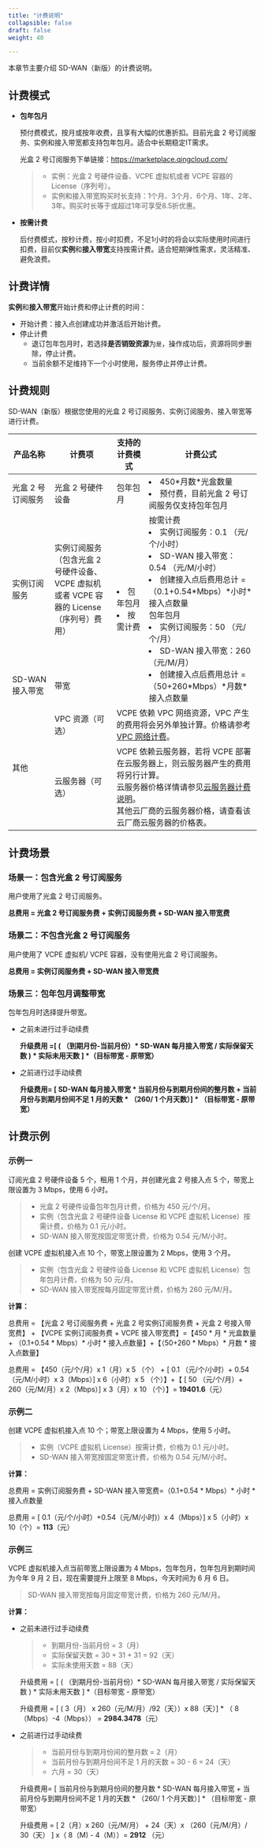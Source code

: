 ```yaml
---
title: "计费说明"
collapsible: false
draft: false
weight: 40

---
```


本章节主要介绍 SD-WAN（新版）的计费说明。

## 计费模式

- **包年包月**

  预付费模式，按月或按年收费，且享有大幅的优惠折扣。目前光盒 2 号订阅服务、实例和接入带宽都支持包年包月。适合中长期稳定IT需求。

  光盒 2 号订阅服务下单链接：<a href="https://marketplace.qingcloud.com/">https://marketplace.qingcloud.com/

  > - 实例：光盒 2 号硬件设备、VCPE 虚拟机或者 VCPE 容器的 License（序列号）。
  > - 实例和接入带宽购买时长支持：1个月、3个月、6个月、1年、2年、3年。购买时长等于或超过1年可享受8.5折优惠。

- **按需计费**

  后付费模式，按秒计费，按小时扣费，不足1小时的将会以实际使用时间进行扣费，目前仅**实例**和**接入带宽**支持按需计费。适合短期弹性需求，灵活精准、避免浪费。

## 计费详情

**实例**和**接入带宽**开始计费和停止计费的时间：

- 开始计费：接入点创建成功并激活后开始计费。
- 停止计费
  - 退订包年包月时，若选择**是否销毁资源**为`是`，操作成功后，资源将同步删除，停止计费。
  - 当前余额不足维持下一个小时使用，服务停止并停止计费。

## 计费规则

SD-WAN（新版）根据您使用的光盒 2 号订阅服务、实例订阅服务、接入带宽等进行计费。

<table>
  <thead>
  <tr>
     <th width="17%">产品名称</th>
 		 <th width="25%">计费项</th>
    <th width="13%">支持的计费模式</th>
    <th width="50%">计费公式</th>
  </tr>
  </thead>
	<tr>
 	 <td>光盒 2 号订阅服务</td>
  	<td>光盒 2 号硬件设备</td>
  	<td>包年包月</td>
 	 <td><li>450*月数*光盒数量</li><li>预付费，目前光盒 2 号订阅服务仅支持包年包月</li></td>
	</tr>
  <tr>
    <td>实例订阅服务</td>
    <td>实例订阅服务（包含光盒 2 号硬件设备、VCPE 虚拟机或者 VCPE 容器的 License（序列号）费用）</td>
    <td rowspan="2"><li>包年包月</li><li>按需计费</li></td>
    <td rowspan="2">按需计费<br/><li>实例订阅服务：0.1 （元/个/小时）</li><li>SD-WAN 接入带宽：0.54 （元/M/小时）</li><li>创建接入点后费用总计 =（0.1+0.54*Mbps）*小时*接入点数量</li>包年包月<br/><li>实例订阅服务：50 （元/个/月）</li><li>SD-WAN 接入带宽：260 （元/M/月）</li><li>创建接入点后费用总计 =（50+260*Mbps）*月数*接入点数量</li></td>
  </tr>
  <tr>
    <td>SD-WAN 接入带宽</td>
    <td>带宽</td>
  </tr>
  <tr>
    <td rowspan="2">其他</td>
   <td>VPC 资源（可选）</td>
    <td colspan="2">VCPE 依赖 VPC 网络资源，VPC 产生的费用将会另外单独计算。价格请参考<a href="/network/vpc/billing/price/"> VPC 网络计费</a>。</td>
  </tr>
  <tr>
    <td>云服务器（可选）</td>
    <td colspan="2">VCPE 依赖云服务器，若将 VCPE 部署在云服务器上，则云服务器产生的费用将另行计算。<br/>云服务器价格详情请参见<a href="/compute/vm/billing/reserved_contract/">云服务器计费说明</a>。<br/>其他云厂商的云服务器价格，请查看该云厂商云服务器的价格表。</td>
  </tr>

</table>

## 计费场景

### 场景一：包含光盒 2 号订阅服务

用户使用了光盒 2 号订阅服务。

**总费用 = 光盒 2 号订阅服务费 + 实例订阅服务费 + SD-WAN 接入带宽费**

### 场景二：不包含光盒 2 号订阅服务

用户使用了 VCPE 虚拟机/ VCPE 容器，没有使用光盒 2 号订阅服务。

**总费用 = 实例订阅服务费 + SD-WAN 接入带宽费**

### 场景三：包年包月调整带宽

包年包月时选择提升带宽。

- 之前未进行过手动续费

  <b>升级费用 =[ ( （到期月份-当前月份）* SD-WAN 每月接入带宽 / 实际保留天数 ) * 实际未用天数 ] *（目标带宽 - 原带宽）</b>

- 之前进行过手动续费

  **升级费用= [ SD-WAN 每月接入带宽 * 当前月份与到期月份间的整月数 + 当前月份与到期月份间不足 1 月的天数 * （260/ 1 个月天数）] * （目标带宽 - 原带宽）**

  

  

## 计费示例

### 示例一

订阅光盒 2 号硬件设备 5 个，租用 1 个月，并创建光盒 2 号接入点 5 个，带宽上限设置为 3 Mbps，使用 6 小时。

> - 光盒  2 号硬件设备包年包月计费，价格为 450 元/个/月。
> - 实例（包含光盒 2 号硬件设备 License 和 VCPE 虚拟机 License）按需计费，价格为 0.1 元/小时。
> - SD-WAN 接入带宽按固定带宽计费，价格为 0.54 元/M/小时。

创建 VCPE 虚拟机接入点 10 个，带宽上限设置为 2 Mbps，使用 3 个月。

> - 实例（包含光盒 2 号硬件设备 License 和 VCPE 虚拟机 License）包年包月计费，价格为 50 元/月。
> - SD-WAN 接入带宽按每月固定带宽计费，价格为 260 元/M/月。

**计算：**

总费用 = 【光盒 2 号订阅服务费 + 光盒 2 号实例订阅服务费 + 光盒 2 号接入带宽费】 + 【VCPE 实例订阅服务费 + VCPE 接入带宽费】=【450 * 月 * 光盒数量+ （0.1+0.54 * Mbps）* 小时 * 接入点数量】+【（50+260 * Mbps）* 月数 * 接入点数量】

总费用 = 【450（元/个/月）x 1（月）x 5 （个） + [ 0.1 （元/个/小时）+ 0.54（元/M/小时）x 3（Mbps）] x 6（小时）x 5 （个）】+【 [ 50 （元/个/月）+ 260（元/M/月）x 2（Mbps）] x 3（月）x 10 （个）】= **19401.6**（元）

### 示例二

创建 VCPE 虚拟机接入点 10 个；带宽上限设置为 4 Mbps，使用 5 小时。

> - 实例（VCPE 虚拟机 License）按需计费，价格为 0.1 元/小时。
> - SD-WAN 接入带宽按固定带宽计费，价格为 0.54 元/M/小时。

**计算：**

总费用 = 实例订阅服务费 + SD-WAN 接入带宽费=（0.1+0.54 * Mbps）* 小时 * 接入点数量

总费用 = [ 0.1（元/个/小时）+0.54（元/M/小时)）x 4（Mbps）] x 5（小时）x 10（个）= **113**（元）

### 示例三



VCPE 虚拟机接入点当前带宽上限设置为 4 Mbps，包年包月，包年包月到期时间为今年 9 月 2 日，现在需要提升上限至 8 Mbps，今天时间为 6 月 6 日。

>SD-WAN 接入带宽按每月固定带宽计费，价格为 260 元/M/月。

**计算：**

- 之前未进行过手动续费

  > - 到期月份-当前月份 = 3（月）
  > - 实际保留天数 = 30 + 31 + 31 = 92（天）
  > - 实际未使用天数 = 88（天）

  升级费用 = [ ( （到期月份-当前月份）* SD-WAN 每月接入带宽 / 实际保留天数 ) * 实际未用天数 ] *（目标带宽 - 原带宽）

  升级费用 = [ ( 3（月） x 260（元/M/月）/92（天））x 88（天）] * （ 8（Mbps）-4（Mbps）） = <b>2984.3478</b>（元）

- 之前进行过手动续费

  > - 当前月份与到期月份间的整月数 = 2（月）
  > -  当前月份与到期月份间不足 1 月的天数 = 30 - 6 = 24（天）
  > - 六月 = 30（天）

  升级费用= [ 当前月份与到期月份间的整月数 * SD-WAN 每月接入带宽 + 当前月份与到期月份间不足 1 月的天数 * （260/ 1 个月天数）] * （目标带宽 - 原带宽）

  升级费用 = [ 2（月）x 260（元/M/月） + 24（天）x （260（元/M/月）/ 30（天） ] x（ 8（M) - 4（M））= **2912** （元）



